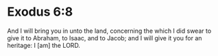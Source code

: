 # Exodus 6:8

And I will bring you in unto the land, concerning the which I did swear to give it to Abraham, to Isaac, and to Jacob; and I will give it you for an heritage: I [am] the LORD.